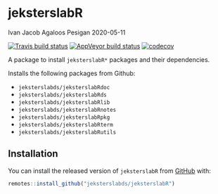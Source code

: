 jeksterslabR
================
Ivan Jacob Agaloos Pesigan
2020-05-11

<!-- README.md is generated from README.Rmd. Please edit that file -->

<!-- badges: start -->

[![Travis build
status](https://travis-ci.com/jeksterslabds/jeksterslabR.svg?branch=master)](https://travis-ci.com/jeksterslabds/jeksterslabR)
[![AppVeyor build
status](https://ci.appveyor.com/api/projects/status/github/jeksterslabds/jeksterslabR?branch=master&svg=true)](https://ci.appveyor.com/project/jeksterslabds/jeksterslabR)
[![codecov](https://codecov.io/github/jeksterslabds/jeksterslabR/branch/master/graphs/badge.svg)](https://codecov.io/github/jeksterslabds/jeksterslabR)
<!-- badges: end -->

A package to install `jeksterslabR*` packages and their dependencies.

Installs the following packages from Github:

  - `jeksterslabds/jeksterslabRdoc`
  - `jeksterslabds/jeksterslabRds`
  - `jeksterslabds/jeksterslabRlib`
  - `jeksterslabds/jeksterslabRnotes`
  - `jeksterslabds/jeksterslabRpkg`
  - `jeksterslabds/jeksterslabRterm`
  - `jeksterslabds/jeksterslabRutils`

## Installation

You can install the released version of `jeksterslabR` from
[GitHub](https://github.com/jeksterslabds/jeksterslabR) with:

``` r
remotes::install_github("jeksterslabds/jeksterslabR")
```
